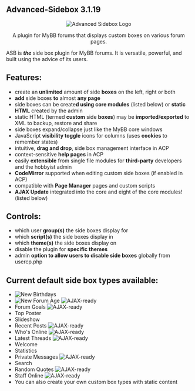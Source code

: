 ## Advanced-Sidebox 3.1.19

<p align="center">
  <img title="Advanced Sidebox Logo" alt="Advanced Sidebox Logo" src="http://i.imgur.com/4QWLq5V.png" />
</p>

<p align="center">
A plugin for MyBB forums that displays custom boxes on various forum pages.
</p>

ASB is ***the*** side box plugin for MyBB forums. It is versatile, powerful, and built using the advice of its users.

## Features:

* create an **unlimited** amount of side **boxes** on the left, right or both
* **add** side boxes **to** almost **any page**
* side boxes can be create**d using core modules** (listed below) or **static HTML** created by the admin
* static HTML (termed **custom** side **boxes**) may be **imported**/**exported** to XML to backup, restore and share
* side boxes expand/collapse just like the MyBB core windows
* JavaScript **visibility toggle** icons for columns (uses **cookies** to remember states)
* intuitive, **drag and drop**, side box management interface in ACP
* context-sensitive **help pages** in ACP
* easily **extensible** from single file modules for **third-party** developers and the hobbyist admin
* **CodeMirror** supported when editing custom side boxes (if enabled in ACP)
* compatible with **Page Manager** pages and custom scripts
* **AJAX Update** integrated into the core and eight of the core modules! (listed below)


## Controls:

* which user **group(s)** the side boxes display for
* which **script(s)** the side boxes display in
* which **theme(s)** the side boxes display on
* disable the plugin for **specific themes**
* admin **option to allow users to disable side boxes** globally from usercp.php


## Current default side box types available:

* ![New](https://i.imgur.com/FMH0S6f.png) Birthdays
* ![New](https://i.imgur.com/FMH0S6f.png) Forum Age ![AJAX-ready](http://i.imgur.com/nw832ed.png)
* Forum Goals ![AJAX-ready](http://i.imgur.com/nw832ed.png)
* Top Poster
* Slideshow
* Recent Posts ![AJAX-ready](http://i.imgur.com/nw832ed.png)
* Who's Online ![AJAX-ready](http://i.imgur.com/nw832ed.png)
* Latest Threads ![AJAX-ready](http://i.imgur.com/nw832ed.png)
* Welcome
* Statistics
* Private Messages ![AJAX-ready](http://i.imgur.com/nw832ed.png)
* Search
* Random Quotes ![AJAX-ready](http://i.imgur.com/nw832ed.png)
* Staff Online ![AJAX-ready](http://i.imgur.com/nw832ed.png)
* You can also create your own custom box types with static content